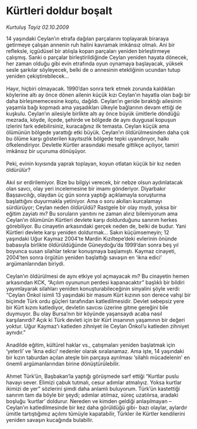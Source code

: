 # Kürtleri doldur boşalt

*Kurtuluş Tayiz 02.10.2009*

<div class="taraf_structure_2col_1zq">
<div class="margen_n">



 <p>14 yaşındaki Ceylan’ın etrafa dağılan parçalarını toplayarak biraraya getirmeye çalışan annenin ruh halini kavramak imkânsız olmalı. Ani bir refleksle, içgüdüsel bir atılışla kopan parçaları yeniden birleştirmeye çalışmış. Sanki o parçalar birleştirildiğinde Ceylan yeniden hayata dönecek, her zaman olduğu gibi evin etrafında oyun oynamaya başlayacak, yüksek sesle şarkılar söyleyecek, belki de o annesinin etekliğinin ucundan tutup yeniden çekiştirebilecek... <br/><br/>Hayır, hiçbiri olmayacak. 1990’dan sonra terk etmek zorunda kaldıkları köylerine altı ay önce dönen ailenin küçük kızı Ceylan’ın hayatla olan bağı bir daha birleşmemecesine koptu, dağıldı. Ceylan’ın geride bıraktığı ailesinin yaşamla bağı kopmadı ama yaşadıkları ülkeyle bağlarının devam ettiği de kuşkulu. Ceylan’ın ailesiyle birlikte altı ay önce büyük ümitlerle döndüğü mezrada, köyde, ilçede, şehirde ve bölgede de aynı duygusal kopuşun izlerini fark edebilirsiniz, kuracağınız ilk temasta. Ceylan küçük ama ölümünün bölgede yarattığı etki büyük. Ceylan’ın öldürülmesinden daha çok bu ölüme karşı gösterilen kayıtsızlık bölgede tepki uyandırıyor, halkı öfkelendiriyor. Devletle Kürtler arasındaki mesafe gittikçe açılıyor, tamiri imkânsız bir uçuruma dönüşüyor. <br/><br/>Peki, evinin kıyısında yaprak toplayan, koyun otlatan küçük bir kız neden öldürülür? <br/><br/>Akıl sır erdirilemiyor. Bize bu bilgiyi verecek, bir nebze olsun aydınlatacak olan savcı, olay yeri incelemesine bir imamı gönderiyor. Diyarbakır Başsavcılığı, olaydan üç gün sonra yaptığı açıklamayla soruşturma başlattığını duyurmakla yetiniyor. Ama o soru akılları kurcalamayı sürdürüyor; Ceylan neden öldürüldü? Rastgele bir olay mıydı, yoksa bir eğitim zayiatı mı? Bu soruların yanıtını ne zaman alırız bilemiyorum ama Ceylan’ın ölümünün Kürtleri devlete karşı doldurduğunu sanırım herkes görebiliyor. Bu cinayetin arkasındaki gerçek neden de, belki de budur. Yani Kürtleri devlete karşı yeniden doldurmak... Sakın küçümsemeyin; 12 yaşındaki Uğur Kaymaz 2004’te Mardin Kızıltepe’deki evlerinin önünde babasıyla birlikte öldürüldüğünde Güneydoğu’da 1999’dan sonra beş yıl boyunca susan silahlar tekrar konuşmaya başlamıştı. Kaymaz cinayeti, 2004’ten sonra örgütün yeniden başlattığı savaşın en ‘ikna edici’ argümanlarından biriydi. <br/><br/>Ceylan’ın öldürülmesi de aynı etkiye yol açmayacak mı? Bu cinayetin hemen arkasından KCK, “Açılım oyununun perdesi kapanacaktır” başlıklı bir bildiri yayımlayarak silahları yeniden konuşturabileceğinin sinyalini şöyle verdi:<i> </i>“Ceylan Önkol isimli 13 yaşındaki bir masum Kürt kızının son derece vahşi bir biçimde Türk ordu güçleri tarafından katledilmesidir. Devlet sebepsiz yere bir Kürt kızını katlediyor, devletin savcısı üzerine gitme gereğini bile duymuyor. Bu olay Bursa’nın bir köyünde yaşansaydı acaba nasıl karşılanırdı? Açık ki Türk devleti için bir Kürt insanının yaşamının bir değeri yoktur. Uğur Kaymaz’ı katleden zihniyet ile Ceylan Önkol’u katleden zihniyet aynıdır.” <br/><br/>Anadilde eğitim, kültürel haklar vs., çatışmaları yeniden başlatmak için ‘yeterli’ ve ‘ikna edici’ nedenler olarak sıralanamaz. Ama işte, 14 yaşındaki bir kızın taburdan açılan ateşle bin parçaya ayrılması ‘silahlı mücadelenin’ en önemli argümanlarından birine dönüştürülebilir. <br/><br/>Ahmet Türk’ün, Başbakan’la yaptığı görüşmede sarf ettiği “Kurtlar puslu havayı sever. Elimizi çabuk tutmalı, cesur adımlar atmalıyız. Yoksa kurtlar ikimizi de yer” sözlerini şimdi daha anlamlı buluyorum. Türk’ün kastettiği sanırım tam da böyle bir şeydi; adımlar atılmaz, süreç uzatılırsa, aradaki boşluğu ‘kurtlar’ doldurur. Nereden ve kimden geldiği anlaşılmayan<i> </i>–Ceylan’ın katledilmesinde bir kez daha görüldüğü gibi- bazı olaylar, aylardır ümitle tartıştığımız açılımı tümüyle kapatabilir, Türkler ile Kürtler kendilerini yeniden savaşın kucağında bulabilir. </p>
<br/>
<br/>
<br/>



<br/>


<div id="taraf_not">
</div>

</div>


</div>
